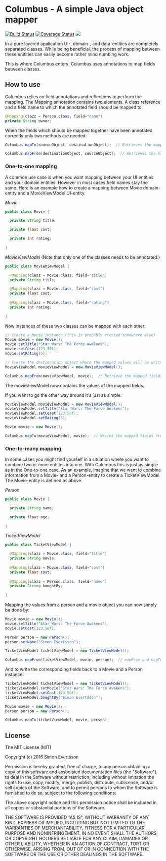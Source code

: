 # Columbus - A simple Java object mapper

[![Build Status](https://travis-ci.org/sievertsson/columbus.svg?branch=master)](https://travis-ci.org/sievertsson/columbus)
[![Coverage Status](https://coveralls.io/repos/github/sievertsson/columbus/badge.svg?branch=master)](https://coveralls.io/github/sievertsson/columbus?branch=master)
[![](https://jitpack.io/v/sievertsson/columbus.svg)](https://jitpack.io/#sievertsson/columbus)

In a pure layered application UI-, domain-, and data-entities are completely separated classes. While being beneficial, the process of mapping between these enitities can easily become rather mind numbing work.

This is where Columbus enters. Columbus uses annotations to map fields between classes.

## How to use

Columbus relies on field annotations and reflections to perform the mapping. The Mapping annotation contains two elements. A class reference and a field name to which the annotated field should be mapped to.
```java
@Mapping(clazz = Person.class, field="name")
private String owner;
```
When the fields which should be mapped together have been annotated correctly only two methods are needed:
```java
Columbus.mapTo(sourceObject, destinationObject);  // Retrieves the mapped fields from the sourceObject and writes them to the correct field in the destinationObject

Columbus.mapFrom(destinationObject, sourceObject);  // Retrieves the mapped fields from sourceObject and writes them to the correct field in the destinationObject
```

### One-to-one mapping
A common use case is when you want mapping between your UI entities and your domain entities. However in most cases field names stay the same. Here is an example how to create a mapping between Movie domain-entity and a MovieViewModel UI-entity.

*Movie*

```java
public class Movie {

  private String title;

  private float cost;

  private int rating;
  
}
```
*MovieViewModel* (Note that only one of the classes needs to be annotated.)
```java
public class MovieViewModel {

  @Mapping(clazz = Movie.class, field="title")
  private String title;

  @Mapping(clazz = Movie.class, field="cost")
  private float cost;
  
  @Mapping(clazz = Movie.class, field="rating")
  private int rating;
  
}
```

Now instances of these two classes can be mapped with each other:
```java
// Create a Movie instance (this is probably created somewhere else)
Movie movie = new Movie();
movie.setTitle("Star Wars: The Force Awakens");
movie.setCoset(123.50f);
movie.setRating(5);

// Create the destionation object where the mapped values will be written to
MovieViewModel movieViewModel = new MovieViewModel();

Columbus.mapFrom(movieViewModel, movie);  // Retrieve the mapped fields from movie to moviewViewModel
```
The movieViewModel now contains the values of the mapped fields.

If you want to go the other way around it's just as simple:
```java
MovieViewModel movieViewModel = new MovieViewModel();
movieViewModel.setTitle("Star Wars: The Force Awakens");
movieViewModel.setCoset(123.50f);
movieViewModel.setRating(5);

Movie movie = new Movie();

Columbus.mapTo(movieViewModel, movie);  // Writes the mapped fields from movieViewModel to movie
```

### One-to-many mapping
In some cases you might find yourself in a situation where you want to combine two or more entities into one. With Columbus this is just as simple as in the One-to-one case. As an example, imagine that we want to combine information from a Movie- and a Person-entity to create a TicketViewModel. The Movie-entity is defined as above.

*Person*

```java
public class Movie {

  private String name;

  private float age;
  
}
```

*TicketViewModel*

```java
public class TicketViewModel {

  @Mapping(clazz = Movie.class, field="title")
  private String movie;
  
  @Mapping(clazz = Movie.class, field="cost")
  private float cost;
  
  @Mapping(clazz = Person.class, field="name")
  private String boughtBy;
  
}
```

Mapping the values from a person and a movie object you can now simply be done by:
```java
Movie movie = new Movie();
movie.setTitle("Star Wars: The Force Awakens");
movie.setCost(123.50f);

Person person = new Person();
person.setName("Simon Evertsson");

TicketViewModel ticketViewModel = new TicketViewModel();

Columbus.mapFrom(ticketViewModel, movie, person);  // mapFrom and mapTo accepts varArgs to support one-to-many mappings
```

And to write the corresponding fields back to a Movie and a Person instance:
```java
TicketViewModel ticketViewModel = new TicketViewModel();
ticketViewModel.setMovie("Star Wars: The Force Awakens");
ticketViewModel.setCost(123.50f);
ticketViewModel.boughtBy("Simon Evertsson");

Movie movie = new Movie();
Person person = new Person();

Columbus.mapTo(ticketViewModel, movie, person);
```

## License

The MIT License (MIT)

Copyright (c) 2016 Simon Evertsson

Permission is hereby granted, free of charge, to any person obtaining a copy
of this software and associated documentation files (the "Software"), to deal
in the Software without restriction, including without limitation the rights
to use, copy, modify, merge, publish, distribute, sublicense, and/or sell
copies of the Software, and to permit persons to whom the Software is
furnished to do so, subject to the following conditions:

The above copyright notice and this permission notice shall be included in all
copies or substantial portions of the Software.

THE SOFTWARE IS PROVIDED "AS IS", WITHOUT WARRANTY OF ANY KIND, EXPRESS OR
IMPLIED, INCLUDING BUT NOT LIMITED TO THE WARRANTIES OF MERCHANTABILITY,
FITNESS FOR A PARTICULAR PURPOSE AND NONINFRINGEMENT. IN NO EVENT SHALL THE
AUTHORS OR COPYRIGHT HOLDERS BE LIABLE FOR ANY CLAIM, DAMAGES OR OTHER
LIABILITY, WHETHER IN AN ACTION OF CONTRACT, TORT OR OTHERWISE, ARISING FROM,
OUT OF OR IN CONNECTION WITH THE SOFTWARE OR THE USE OR OTHER DEALINGS IN THE
SOFTWARE.
